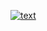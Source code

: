 [![text](https://github.com/Nurlan-Aliev/hexlet_pytest/actions/workflows/python-package-conda.yml/badge.svg?branch=master)](https://github.com/Nurlan-Aliev/hexlet_pytest/actions/workflows/python-package-conda.yml)
